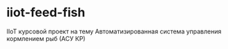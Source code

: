 # iiot-feed-fish
IIoT курсовой проект на тему Автоматизированная система управления кормлением рыб (АСУ КР)
